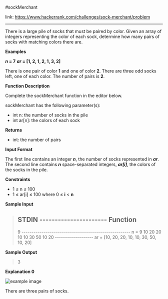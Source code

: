 #sockMerchant

link: https://www.hackerrank.com/challenges/sock-merchant/problem
<hr>
There is a large pile of socks that must be paired by color. Given an array of integers representing the color of each sock, determine how many pairs of socks with matching colors there are.

<strong>Examples</strong>

 <strong><i>n</i> = 7</strong> 
 <strong><i>ar</i> = [1, 2, 1, 2, 1, 3, 2]</strong> 

There is one pair of color <strong>1</strong> and one of color <strong>2</strong>. There are three odd socks left, one of each color. The number of pairs is <strong>2</strong>.

<strong>Function Description</strong>

Complete the sockMerchant function in the editor below.

sockMerchant has the following parameter(s):

* int n: the number of socks in the pile
* int ar[n]: the colors of each sock

<strong>Returns</strong>

* int: the number of pairs

<strong>Input Format</strong>

The first line contains an integer <strong><i>n</i></strong>, the number of socks represented in <strong><i>ar</i></strong>.
The second line contains <strong><i>n</i></strong> space-separated integers, <strong><i>ar[i]</i></strong>, the colors of the socks in the pile.

<strong>Constraints</strong>

* 1 ≤ n ≤ 100
* 1 ≤ ar[i] ≤ 100 where 0 ≤ <strong>i</strong> < <strong>n</strong>

<strong>Sample Input</strong>

>STDIN ---------------------- Function
>------------------------------------
>9 ------------------------------------------------------ n = 9
>10 20 20 10 10 30 50 10 20 ------------------- ar = [10, 20, 20, 10, 10, 30, 50, 10, 20]

<strong>Sample Output</strong>

> 3

<strong>Explanation 0</strong>

<img src="https://s3.amazonaws.com/hr-challenge-images/25168/1474122392-c7b9097430-sock.png" alt="example image"/>

There are three pairs of socks.